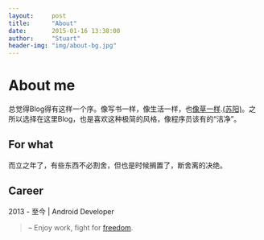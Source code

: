 ```yaml
---
layout:     post
title:      "About"
date:       2015-01-16 13:38:00
author:     "Stuart"
header-img: "img/about-bg.jpg"
---
```


# About me

总觉得Blog得有这样一个序。像写书一样，像生活一样，也[像草一样](http://www.xiami.com/song/1769941357?spm=a1z1s.6843761.226669510.9.GjjORv&amp;from=search_popup_song).[(苏阳)](http://baike.baidu.com/subview/1157875/5594570.htm?fr=aladdin)。之所以选择在这里Blog，也是喜欢这种极简的风格，像程序员该有的“洁净”。

## For what

而立之年了，有些东西不必割舍，但也是时候搁置了，断舍离的决绝。

## Career
2013 - 至今   |   Android Developer

>– Enjoy work, fight for <a id="freedom" onclick="_hmt.push(['_trackEvent', 'freedom', 'click', 'free']);" href="http://baike.baidu.com/subview/31798/7231288.htm" target="_blank">freedom</a>.
